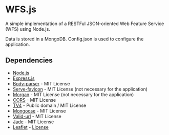 WFS.js
======
A simple implementation of a RESTFul JSON-oriented Web Feature Service (WFS) using Node.js.

Data is stored in a MongoDB. Config.json is used to configure the application.

## Dependencies
* [Node.js](https://nodejs.org/en/)
* [Express.js](http://expressjs.com/)
* [Body-parser](https://github.com/expressjs/body-parser) - MIT License
* [Serve-favicon](https://github.com/expressjs/serve-favicon) - MIT License (not necessary for the application)
* [Morgan](https://github.com/expressjs/morgan) - MIT License (not necessary for the application)
* [CORS](https://github.com/expressjs/cors) - MIT License
* [TV4](https://github.com/geraintluff/tv4) - Public domain / MIT License
* [Mongoose](https://github.com/Automattic/mongoose) - MIT License
* [Valid-url](https://github.com/ogt/valid-url) - MIT License
* [Jade](http://jade-lang.com/) - MIT License
* [Leaflet](http://leafletjs.com/) - [License](https://github.com/Leaflet/Leaflet/blob/master/LICENSE)

